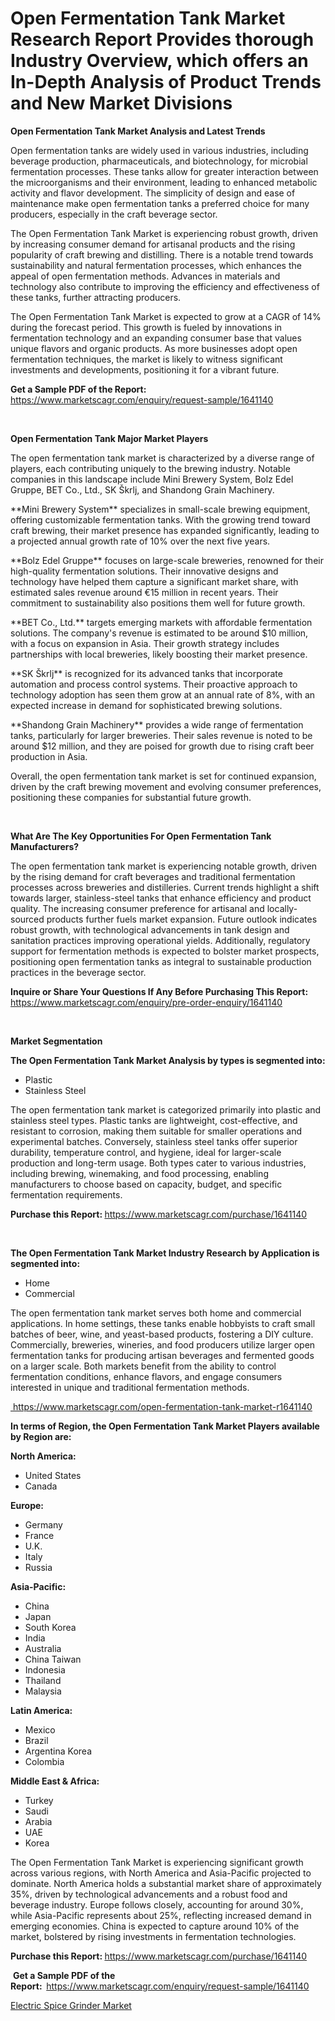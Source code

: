 <p><h1>Open Fermentation Tank Market Research Report Provides thorough Industry Overview, which offers an In-Depth Analysis of Product Trends and New Market Divisions</h1></p><p><strong>Open Fermentation Tank Market Analysis and Latest Trends</strong></p>
<p><p>Open fermentation tanks are widely used in various industries, including beverage production, pharmaceuticals, and biotechnology, for microbial fermentation processes. These tanks allow for greater interaction between the microorganisms and their environment, leading to enhanced metabolic activity and flavor development. The simplicity of design and ease of maintenance make open fermentation tanks a preferred choice for many producers, especially in the craft beverage sector.</p><p>The Open Fermentation Tank Market is experiencing robust growth, driven by increasing consumer demand for artisanal products and the rising popularity of craft brewing and distilling. There is a notable trend towards sustainability and natural fermentation processes, which enhances the appeal of open fermentation methods. Advances in materials and technology also contribute to improving the efficiency and effectiveness of these tanks, further attracting producers.</p><p>The Open Fermentation Tank Market is expected to grow at a CAGR of 14% during the forecast period. This growth is fueled by innovations in fermentation technology and an expanding consumer base that values unique flavors and organic products. As more businesses adopt open fermentation techniques, the market is likely to witness significant investments and developments, positioning it for a vibrant future.</p></p>
<p><strong>Get a Sample PDF of the Report:&nbsp;</strong> <a href="https://www.marketscagr.com/enquiry/request-sample/1641140?utm_campaign=2584&utm_medium=2&utm_source=Github&utm_content=ia&utm_term=22022025&utm_id=open-fermentation-tank">https://www.marketscagr.com/enquiry/request-sample/1641140</a></p>
<p>&nbsp;</p>
<p><strong>Open Fermentation Tank Major Market Players</strong></p>
<p><p>The open fermentation tank market is characterized by a diverse range of players, each contributing uniquely to the brewing industry. Notable companies in this landscape include Mini Brewery System, Bolz Edel Gruppe, BET Co., Ltd., SK Škrlj, and Shandong Grain Machinery.</p><p>**Mini Brewery System** specializes in small-scale brewing equipment, offering customizable fermentation tanks. With the growing trend toward craft brewing, their market presence has expanded significantly, leading to a projected annual growth rate of 10% over the next five years. </p><p>**Bolz Edel Gruppe** focuses on large-scale breweries, renowned for their high-quality fermentation solutions. Their innovative designs and technology have helped them capture a significant market share, with estimated sales revenue around €15 million in recent years. Their commitment to sustainability also positions them well for future growth.</p><p>**BET Co., Ltd.** targets emerging markets with affordable fermentation solutions. The company's revenue is estimated to be around $10 million, with a focus on expansion in Asia. Their growth strategy includes partnerships with local breweries, likely boosting their market presence.</p><p>**SK Škrlj** is recognized for its advanced tanks that incorporate automation and process control systems. Their proactive approach to technology adoption has seen them grow at an annual rate of 8%, with an expected increase in demand for sophisticated brewing solutions.</p><p>**Shandong Grain Machinery** provides a wide range of fermentation tanks, particularly for larger breweries. Their sales revenue is noted to be around $12 million, and they are poised for growth due to rising craft beer production in Asia.</p><p>Overall, the open fermentation tank market is set for continued expansion, driven by the craft brewing movement and evolving consumer preferences, positioning these companies for substantial future growth.</p></p>
<p>&nbsp;</p>
<p><strong>What Are The Key Opportunities For Open Fermentation Tank Manufacturers?</strong></p>
<p><p>The open fermentation tank market is experiencing notable growth, driven by the rising demand for craft beverages and traditional fermentation processes across breweries and distilleries. Current trends highlight a shift towards larger, stainless-steel tanks that enhance efficiency and product quality. The increasing consumer preference for artisanal and locally-sourced products further fuels market expansion. Future outlook indicates robust growth, with technological advancements in tank design and sanitation practices improving operational yields. Additionally, regulatory support for fermentation methods is expected to bolster market prospects, positioning open fermentation tanks as integral to sustainable production practices in the beverage sector.</p></p>
<p><strong>Inquire or Share Your Questions If Any Before Purchasing This Report:</strong> <a href="https://www.marketscagr.com/enquiry/pre-order-enquiry/1641140?utm_campaign=2584&utm_medium=2&utm_source=Github&utm_content=ia&utm_term=22022025&utm_id=open-fermentation-tank">https://www.marketscagr.com/enquiry/pre-order-enquiry/1641140</a></p>
<p>&nbsp;</p>
<p><strong>Market Segmentation</strong></p>
<p><strong>The Open Fermentation Tank Market Analysis by types is segmented into:</strong></p>
<p><ul><li>Plastic</li><li>Stainless Steel</li></ul></p>
<p><p>The open fermentation tank market is categorized primarily into plastic and stainless steel types. Plastic tanks are lightweight, cost-effective, and resistant to corrosion, making them suitable for smaller operations and experimental batches. Conversely, stainless steel tanks offer superior durability, temperature control, and hygiene, ideal for larger-scale production and long-term usage. Both types cater to various industries, including brewing, winemaking, and food processing, enabling manufacturers to choose based on capacity, budget, and specific fermentation requirements.</p></p>
<p><strong>Purchase this Report:&nbsp;</strong><a href="https://www.marketscagr.com/purchase/1641140?utm_campaign=2584&utm_medium=2&utm_source=Github&utm_content=ia&utm_term=22022025&utm_id=open-fermentation-tank">https://www.marketscagr.com/purchase/1641140</a></p>
<p>&nbsp;</p>
<p><strong>The Open Fermentation Tank Market Industry Research by Application is segmented into:</strong></p>
<p><ul><li>Home</li><li>Commercial</li></ul></p>
<p><p>The open fermentation tank market serves both home and commercial applications. In home settings, these tanks enable hobbyists to craft small batches of beer, wine, and yeast-based products, fostering a DIY culture. Commercially, breweries, wineries, and food producers utilize larger open fermentation tanks for producing artisan beverages and fermented goods on a larger scale. Both markets benefit from the ability to control fermentation conditions, enhance flavors, and engage consumers interested in unique and traditional fermentation methods.</p></p>
<p><a href="https://www.marketscagr.com/open-fermentation-tank-market-r1641140?utm_campaign=2584&utm_medium=2&utm_source=Github&utm_content=ia&utm_term=22022025&utm_id=open-fermentation-tank">&nbsp;https://www.marketscagr.com/open-fermentation-tank-market-r1641140</a></p>
<p><strong>In terms of Region, the Open Fermentation Tank Market Players available by Region are:</strong></p>
<p>
    <p> <strong> North America: </strong>
        <ul>
            <li>United States</li>
            <li>Canada</li>
        </ul>
        </p> 
    <p> <strong> Europe: </strong>
        <ul>
            <li>Germany</li>
            <li>France</li>
            <li>U.K.</li>
            <li>Italy</li>
            <li>Russia</li>
        </ul>
        </p> 
    <p> <strong> Asia-Pacific: </strong>
        <ul>
            <li>China</li>
            <li>Japan</li>
            <li>South Korea</li>
            <li>India</li>
            <li>Australia</li>
            <li>China Taiwan</li>
            <li>Indonesia</li>
            <li>Thailand</li>
            <li>Malaysia</li>
        </ul>
        </p> 
    <p> <strong> Latin America: </strong>
        <ul>
            <li>Mexico</li>
            <li>Brazil</li>
            <li>Argentina Korea</li>
            <li>Colombia</li>
        </ul>
        </p> 
    <p> <strong> Middle East & Africa: </strong>
        <ul>
            <li>Turkey</li>
            <li>Saudi</li>
            <li>Arabia</li>
            <li>UAE</li>
            <li>Korea</li>
        </ul>
    </p>
    </p>
<p><p>The Open Fermentation Tank Market is experiencing significant growth across various regions, with North America and Asia-Pacific projected to dominate. North America holds a substantial market share of approximately 35%, driven by technological advancements and a robust food and beverage industry. Europe follows closely, accounting for around 30%, while Asia-Pacific represents about 25%, reflecting increased demand in emerging economies. China is expected to capture around 10% of the market, bolstered by rising investments in fermentation technologies.</p></p>
<p><strong>Purchase this Report: </strong><a href="https://www.marketscagr.com/purchase/1641140?utm_campaign=2584&utm_medium=2&utm_source=Github&utm_content=ia&utm_term=22022025&utm_id=open-fermentation-tank">https://www.marketscagr.com/purchase/1641140</a></p>
<p>&nbsp;<strong>Get a Sample PDF of the Report:&nbsp;&nbsp;</strong><a href="https://www.marketscagr.com/enquiry/request-sample/1641140?utm_campaign=2584&utm_medium=2&utm_source=Github&utm_content=ia&utm_term=22022025&utm_id=open-fermentation-tank">https://www.marketscagr.com/enquiry/request-sample/1641140</a></p>
<p><strong></strong></p>
<p><p><a href="https://github.com/tselahiara/Market-Research-Report-List-1/blob/main/electric-spice-grinder-market.md?utm_campaign=2584&utm_medium=2&utm_source=Github&utm_content=ia&utm_term=22022025&utm_id=open-fermentation-tank">Electric Spice Grinder Market</a></p></p>